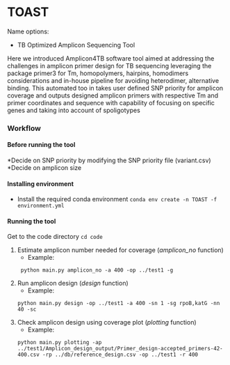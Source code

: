 # TOAST
Name options:
- TB Optimized Amplicon Sequencing Tool
<!-- - TB and Other pathogen Amplicon Sequencing Tool
- TB ONT Amplicon Sequencing Tool -->

Here we introduced Amplicon4TB software tool aimed at addressing the challenges in amplicon primer design for TB sequencing leveraging the package primer3 for Tm, homopolymers, hairpins, homodimers considerations and in-house pipeline for avoiding heterodimer, alternative binding. This automated too in takes user defined SNP priority for amplicon coverage and outputs designed amplicon primers with respective Tm and primer coordinates and sequence with capability of focusing on specific genes and taking into account of spoligotypes 

### Workflow
#### Before running the tool
*Decide on SNP priority by modifying the SNP priority file (variant.csv)
*Decide on amplicon size

#### Installing environment
- Install the required conda environment
    ```conda env create -n TOAST -f environment.yml```
    
#### Running the tool
Get to the code directory
```cd code```

1. Estimate amplicon number needed for coverage (*amplicon_no* function)
   - Example: 
   ```
    python main.py amplicon_no -a 400 -op ../test1 -g
   ```
2. Run amplicon design (*design* function)
    - Example: 
    ```
    python main.py design -op ../test1 -a 400 -sn 1 -sg rpoB,katG -nn 40 -sc
    ```
3. Check amplicon design using coverage plot (*plotting* function)
    - Example: 
    ```
    python main.py plotting -ap ../test1/Amplicon_design_output/Primer_design-accepted_primers-42-400.csv -rp ../db/reference_design.csv -op ../test1 -r 400
    ``` 
